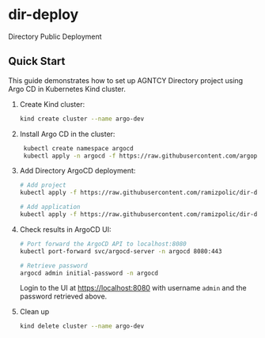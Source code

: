# dir-deploy

Directory Public Deployment

## Quick Start

This guide demonstrates how to set up AGNTCY Directory project using
Argo CD in Kubernetes Kind cluster.

1. Create Kind cluster:

   ```bash
   kind create cluster --name argo-dev
   ``` 

2. Install Argo CD in the cluster:

   ```bash
    kubectl create namespace argocd
    kubectl apply -n argocd -f https://raw.githubusercontent.com/argoproj/argo-cd/stable/manifests/install.yaml
    ```

3. Add Directory ArgoCD deployment:

    ```bash
    # Add project
    kubectl apply -f https://raw.githubusercontent.com/ramizpolic/dir-deploy/main/projects/dir/appproject.yaml

    # Add application
    kubectl apply -f https://raw.githubusercontent.com/ramizpolic/dir-deploy/main/projectapps/dir/application.yaml
    ```


4. Check results in ArgoCD UI:

   ```bash
   # Port forward the ArgoCD API to localhost:8080
   kubectl port-forward svc/argocd-server -n argocd 8080:443

   # Retrieve password
   argocd admin initial-password -n argocd
   ```

   Login to the UI at [https://localhost:8080](https://localhost:8080) with username `admin` and the password retrieved above.

5. Clean up

   ```bash
   kind delete cluster --name argo-dev
   ```
